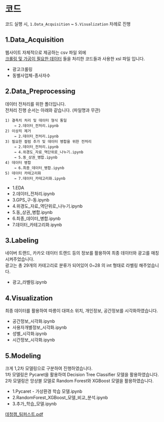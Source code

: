 # 코드
코드 실행 시,  `1.Data_Acquisition` ~ `5.Visualization` 차례로 진행
## 1.Data_Acquisition
웹사이트 자체적으로 제공하는 csv 파일 외에    
<u>크롤링 및 가공이 필요한 데이터</u> 들을 처리한 코드들과 사용한 xsl 파일 입니다. 
- 광고크롤링
- 동별사업체-종사자수
## 2.Data_Preprocessing
데이터 전처리를 위한 폴더입니다.   
전처리 진행 순서는 아래와 같습니다. (파일명과 무관) 
```
1) 결측치 처리 및 데이터 형식 통일 
    → 2.데이터_전처리.ipynb
2) 이상치 제거 
    → 2.데이터_전처리.ipynb
3) 필요한 컬럼 추가 및 데이터 병합을 위한 전처리
    → 2.데이터_전처리.ipynb    
    → 4.위경도_자료_역단위로_나누기.ipynb
    → 5.동_상권_병합.ipynb
4) 데이터 병합
    → 6.최종_데이터_병합.ipynb
5) 데이터 카테고리화
    → 7.데이터_카테고리화.ipynb
```
- 1.EDA
- 2.데이터_전처리.ipynb
- 3.GPS_구-동.ipynb
- 4.위경도_자료_역단위로_나누기.ipynb
- 5.동_상권_병합.ipynb
- 6.최종_데이터_병합.ipynb
- 7.데이터_카테고리화.ipynb
## 3.Labeling
네이버 트랜드, 카카오 데이터 트랜드 등의 정보를 활용하여 최종 데이터와 광고를 매칭 시켜주었습니다.   
광고는 총 29개의 카테고리로 분류가 되어있어 0~28 의 int 형태로 라벨링 해주었습니다.
- 광고_라벨링.ipynb
## 4.Visualization
최종 데이터를 활용하여 따릉이 대여소 위치, 개인정보, 공간정보를 시각화하였습니다.
- 공간정보_시각화.ipynb
- 사용자개별정보_시각화.ipynb
- 성별_시각화.ipynb
- 시간정보_시각화.ipynb
## 5.Modeling
크게 1,2차 모델링으로 구분하여 진행하였습니다.   
1차 모델링은 Pycaret을 활용하여 Decision Tree Classifier 모델을 활용하였습니다.   
2차 모델링은 앙상블 모델로 Random Forest와 XGBoost 모델을 활용하였습니다.
- 1.Pycaret - 가상환경 학습 모델.ipynb
- 2.RandomForest_XGBoost_모델_비교_분석.ipynb
- 3.추가_학습_모델.ipynb



[데청캠_팀퍼스트.pdf](https://github.com/gwcat0506/AD_Recommend_project/files/9446933/_.pdf)


